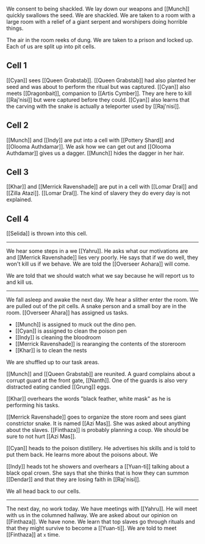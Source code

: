 We consent to being shackled. We lay down our weapons and [[Munch]] quickly swallows the seed. We are shackled. We are taken to a room with a large room with a relief of a giant serpent and worshipers doing horrible things.

 The air in the room reeks of dung. We are taken to a prison and locked up. Each of us are split up into pit cells. 

## Cell 1 
 
 [[Cyan]] sees [[Queen Grabstab]]. [[Queen Grabstab]] had also planted her seed and was about to perform the ritual but was captured. [[Cyan]] also meets [[Dragonbait]], companion to [[Artis Cymber]]. They are here to kill [[Raj'nisi]] but were captured before they could. [[Cyan]] also learns that the carving with the snake is actually a teleporter used by [[Raj'nisi]].

## Cell 2

[[Munch]] and [[Indy]] are put into a cell with [[Pottery Shard]] and [[Olooma Authdamar]]. We ask how we can get out and [[Olooma Authdamar]] gives us a dagger. [[Munch]] hides the dagger in her hair.

## Cell 3

[[Khar]] and [[Merrick Ravenshade]] are put in a cell with [[Lomar Dral]] and [[Zilla Atazi]]. [[Lomar Dral]]. The kind of slavery they do every day is not explained.

## Cell 4

[[Selida]] is thrown into this cell.

---
We hear some steps in a we [[Yahru]]. He asks what our motivations are and [[Merrick Ravenshade]] lies very poorly. He says that if we do well, they won't kill us if we behave. We are told the [[Overseer Aohara]] will come. 

We are told that we should watch what we say because he will report us to and kill us.

---

We fall asleep and awake the next day. We hear a slither enter the room. We are pulled out of the pit cells. A snake person and a small boy are in the room. [[Overseer Ahara]] has assigned us tasks. 

- [[Munch]] is assigned to muck out the dino pen.
- [[Cyan]] is assigned to clean the poison pen
- [[Indy]] is cleaning the bloodroom
- [[Merrick Ravenshade]] is rearanging the contents of the storeroom
- [[Khar]] is to clean the nests

We are shuffled up to our task areas.

[[Munch]] and [[Queen Grabstab]] are reunited. A guard complains about a corrupt guard at the front gate, [[Nanth]]. One of the guards is also very distracted eating candied [[Grung]] eggs. 

[[Khar]] overhears the words "black feather, white mask" as he is performing his tasks. 

[[Merrick Ravenshade]] goes to organize the store room and sees giant constrictor snake. It is named [[Azi Mas]]. She was asked about anything about the slaves. [[Finthaza]] is probably planning a coup. We should be sure to not hurt [[Azi Mas]].

[[Cyan]] heads to the poison distillery. He advertises his skills and is told to put them back. He learns more about the poisons about. We 

[[Indy]] heads tot he showers and overhears a [[Yuan-ti]] talking about a black opal crown. She says that she thinks that is how they can summon [[Dendar]] and that they are losing faith in [[Raj'nisi]].

We all head back to our cells.

---
 The next day, no work today. We have meetings with [[Yahru]]. He will meet with us in the columned hallway. We are asked about our opinion on [[Finthaza]]. We have none. We learn that top slaves go through rituals and that they might survive to become a [[Yuan-ti]]. We are told to meet [[Finthaza]] at `x` time.